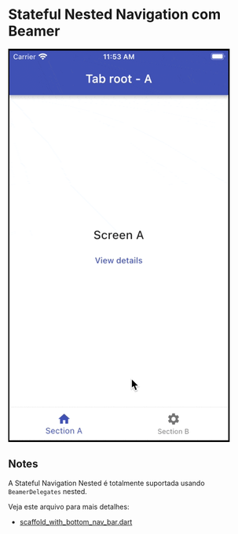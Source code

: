 # Stateful Nested Navigation com Beamer

![Nested Bottom Navigation Preview](../../.github/images/nested-navigation-with-state.gif)

## Notes

A Stateful Navigation Nested é totalmente suportada usando `BeamerDelegates` nested.

Veja este arquivo para mais detalhes:

- [scaffold_with_bottom_nav_bar.dart](lib/src/routing/scaffold_with_bottom_nav_bar.dart)